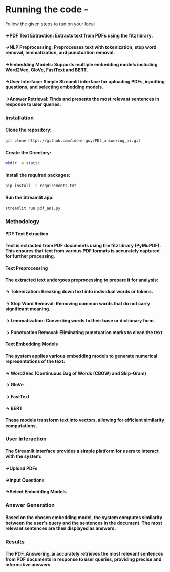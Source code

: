 # Running the code - 
Follow the given steps to run on your local
#### ->PDF Text Extraction: Extracts text from PDFs using the fitz library.
#### ->NLP Preprocessing: Preprocesses text with tokenization, stop word removal, lemmatization, and punctuation removal.
#### ->Embedding Models: Supports multiple embedding models including Word2Vec, GloVe, FastText and BERT.
#### ->User Interface: Simple Streamlit interface for uploading PDFs, inputting questions, and selecting embedding models.
#### ->Answer Retrieval: Finds and presents the most relevant sentences in response to user queries.

### Installation

#### Clone the repository: 
```bash
git clone https://github.com/ideal-guy/PDf_answering_ai.git
```

#### Create the Directory:
```bash
mkdir -p static
```

#### Install the required packages:
```bash
pip install -r requirements.txt
```

#### Run the Streamlit app:

```bash
streamlit run pdf_ans.py
```

### Methodology

#### PDF Text Extraction
#### Text is extracted from PDF documents using the fitz library (PyMuPDF). This ensures that text from various PDF formats is accurately captured for further processing.

#### Text Preprocessing
#### The extracted text undergoes preprocessing to prepare it for analysis:
#### -> Tokenization: Breaking down text into individual words or tokens.
#### -> Stop Word Removal: Removing common words that do not carry significant meaning.
#### -> Lemmatization: Converting words to their base or dictionary form.
#### -> Punctuation Removal: Eliminating punctuation marks to clean the text.

#### Text Embedding Models
#### The system applies various embedding models to generate numerical representations of the text:
#### -> Word2Vec (Continuous Bag of Words (CBOW) and Skip-Gram)
#### -> GloVe
#### -> FastText
#### -> BERT

#### These models transform text into vectors, allowing for efficient similarity computations.

### User Interaction
#### The Streamlit interface provides a simple platform for users to interact with the system:
#### ->Upload PDFs
#### ->Input Questions
#### ->Select Embedding Models

### Answer Generation
#### Based on the chosen embedding model, the system computes similarity between the user's query and the sentences in the document. The most relevant sentences are then displayed as answers.

### Results
#### The PDF_Answering_ai accurately retrieves the most relevant sentences from PDF documents in response to user queries, providing precise and informative answers.


